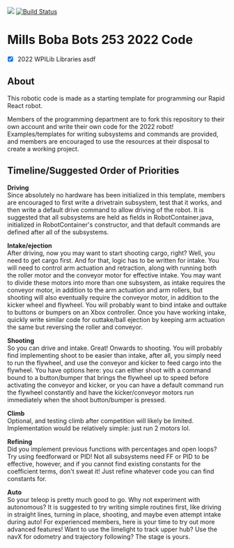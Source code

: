 <a href="http://millsroboticsteam253.com/"><img src="https://img.shields.io/badge/BobaBots-253-blue"></img></a>
[![Build Status](https://travis-ci.org/MillsRoboticsTeam253/Code2020.svg?branch=master)](https://travis-ci.org/MillsRoboticsTeam253/Code2020)
# Mills Boba Bots 253 2022 Code
- [x] 2022 WPILib Libraries 
asdf
## About
This robotic code is made as a starting template for programming our Rapid React robot. 

Members of the programming department are to fork this repository to their own account and write their own code for the 2022 robot! Examples/templates for writing subsystems and commands are provided, and members are encouraged to use the resources at their disposal to create a working project.

## Timeline/Suggested Order of Priorities
**Driving** <br>
Since absolutely no hardware has been initialized in this template, members are encouraged to first write a drivetrain subsystem, test that it works, and then write a default drive command to allow driving of the robot. It is suggested that all subsystems are held as fields in RobotContainer.java, initialized in RobotContainer's constructor, and that default commands are defined after all of the subsystems.

**Intake/ejection** <br>
After driving, now you may want to start shooting cargo, right? Well, you need to get cargo first. And for that, logic has to be written for intake. You will need to control arm actuation and retraction, along with running both the roller motor and the conveyor motor for effective intake. You may want to divide these motors into more than one subsystem, as intake requires the conveyor motor, in addition to the arm actuation and arm rollers, but shooting will also eventually require the conveyor motor, in addition to the kicker wheel and flywheel. You will probably want to bind intake and outtake to buttons or bumpers on an Xbox controller. Once you have working intake, quickly write similar code for outtake/ball ejection by keeping arm actuation the same but reversing the roller and conveyor.

**Shooting** <br>
So you can drive and intake. Great! Onwards to shooting. You will probably find implementing shoot to be easier than intake, after all, you simply need to run the flywheel, and use the conveyor and kicker to feed cargo into the flywheel. You have options here: you can either shoot with a command bound to a button/bumper that brings the flywheel up to speed before activating the conveyor and kicker, or you can have a default command run the flywheel constantly and have the kicker/conveyor motors run immediately when the shoot button/bumper is pressed.

**Climb** <br>
Optional, and testing climb after competition will likely be limited. Implementation would be relatively simple: just run 2 motors lol.

**Refining** <br>
Did you implement previous functions with percentages and open loops? Try using feedforward or PID! Not all subsystems need FF or PID to be effective, however, and if you cannot find existing constants for the coefficient terms, don't sweat it! Just refine whatever code you can find constants for.

**Auto** <br>
So your teleop is pretty much good to go. Why not experiment with autonomous? It is suggested to try writing simple routines first, like driving in straight lines, turning in place, shooting, and maybe even attempt intake during auto! For experienced members, here is your time to try out more advanced features! Want to use the limelight to track upper hub? Use the navX for odometry and trajectory following? The stage is yours.

